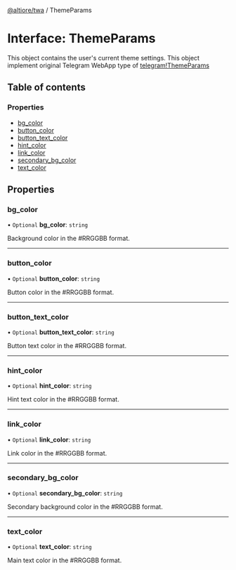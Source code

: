 [@altiore/twa](../README.md) / ThemeParams

# Interface: ThemeParams

This object contains the user's current theme settings.
This object implement original Telegram WebApp type of [telegram!ThemeParams](https://core.telegram.org/bots/webapps#themeparams)

## Table of contents

### Properties

- [bg_color](ThemeParams.md#bg_color)
- [button_color](ThemeParams.md#button_color)
- [button_text_color](ThemeParams.md#button_text_color)
- [hint_color](ThemeParams.md#hint_color)
- [link_color](ThemeParams.md#link_color)
- [secondary_bg_color](ThemeParams.md#secondary_bg_color)
- [text_color](ThemeParams.md#text_color)

## Properties

### bg_color

• `Optional` **bg_color**: `string`

Background color in the #RRGGBB format.

---

### button_color

• `Optional` **button_color**: `string`

Button color in the #RRGGBB format.

---

### button_text_color

• `Optional` **button_text_color**: `string`

Button text color in the #RRGGBB format.

---

### hint_color

• `Optional` **hint_color**: `string`

Hint text color in the #RRGGBB format.

---

### link_color

• `Optional` **link_color**: `string`

Link color in the #RRGGBB format.

---

### secondary_bg_color

• `Optional` **secondary_bg_color**: `string`

Secondary background color in the #RRGGBB format.

---

### text_color

• `Optional` **text_color**: `string`

Main text color in the #RRGGBB format.
